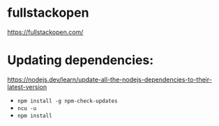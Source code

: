 # fullstackopen
https://fullstackopen.com/


# Updating dependencies: 
https://nodejs.dev/learn/update-all-the-nodejs-dependencies-to-their-latest-version

- `npm install -g npm-check-updates`
- `ncu -u`
- `npm install`
